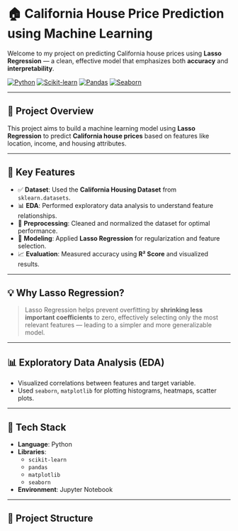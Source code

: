 # 🏠 California House Price Prediction using Machine Learning

Welcome to my project on predicting California house prices using **Lasso Regression** — a clean, effective model that emphasizes both **accuracy** and **interpretability**.

[![Python](https://img.shields.io/badge/Built%20With-Python-blue?style=flat&logo=python)](https://www.python.org/)
[![Scikit-learn](https://img.shields.io/badge/Library-Scikit--learn-orange?style=flat&logo=scikit-learn)](https://scikit-learn.org/)
[![Pandas](https://img.shields.io/badge/Library-Pandas-yellow?style=flat&logo=pandas)](https://pandas.pydata.org/)
[![Seaborn](https://img.shields.io/badge/Library-Seaborn-lightblue?style=flat&logo=seaborn)](https://seaborn.pydata.org/)

---

## 🚀 Project Overview

This project aims to build a machine learning model using **Lasso Regression** to predict **California house prices** based on features like location, income, and housing attributes.

---

## 📌 Key Features

- ✅ **Dataset**: Used the **California Housing Dataset** from `sklearn.datasets`.
- 📊 **EDA**: Performed exploratory data analysis to understand feature relationships.
- 🧹 **Preprocessing**: Cleaned and normalized the dataset for optimal performance.
- 🔁 **Modeling**: Applied **Lasso Regression** for regularization and feature selection.
- 📈 **Evaluation**: Measured accuracy using **R² Score** and visualized results.

---

## 💡 Why Lasso Regression?

> Lasso Regression helps prevent overfitting by **shrinking less important coefficients** to zero, effectively selecting only the most relevant features — leading to a simpler and more generalizable model.

---

## 📊 Exploratory Data Analysis (EDA)

- Visualized correlations between features and target variable.
- Used `seaborn`, `matplotlib` for plotting histograms, heatmaps, scatter plots.

---

## 🔧 Tech Stack

- **Language**: Python
- **Libraries**:
  - `scikit-learn`
  - `pandas`
  - `matplotlib`
  - `seaborn`
- **Environment**: Jupyter Notebook

---

## 📁 Project Structure


